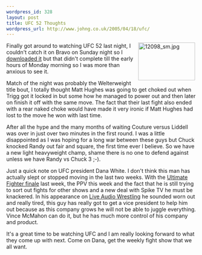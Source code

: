 ```yaml
--- 
wordpress_id: 328
layout: post
title: UFC 52 Thoughts
wordpress_url: http://www.johng.co.uk/2005/04/18/ufc/
---
```

<img width="150" vspace="0" hspace="5" height="100" border="0" align="right" src="http://www.johng.co.uk/wp-content/images/12098_sm.jpg" alt="12098_sm.jpg" title="12098_sm.jpg" />

Finally got around to watching UFC 52 last night, I couldn't catch it on Bravo on Sunday night so I <a href="http://mma-tracker.org">downloaded it</a> but that didn't complete till the early hours of Monday morning so I was more than anxious to see it.

Match of the night was probably the Welterweight title bout, I totally thought Matt Hughes was going to get choked out when Trigg got it locked in but some how he managed to power out and then later on finish it off with the same move. The fact that their last fight also ended with a rear naked choke would have made it very ironic if Matt Hughes had lost to the move he won with last time.

After all the hype and the many months of waiting Couture versus Liddell was over in just over two minutes in the first round. I was a little disappointed as I was hoping for a long war between these guys but Chuck knocked Randy out fair and square, the first time ever I believe. So we have a new light heavyweight champ, shame there is no one to defend against unless we have Randy vs Chuck 3 ;-).
	
Just a quick note on UFC president Dana White. I don't think this man has actually slept or stopped moving in the last two weeks. With the <a href="http://www.johng.co.uk/2005/04/10/the-ultimate-fighter-final/">Ultimate Fighter finale</a> last week, the PPV this week and the fact that he is still trying to sort out fights for other shows and a new deal with Spike TV he must be knackered. In his appearance on <a href="http://www.liveaudiowrestling.com">Live Audio Wrestling</a> he sounded worn out and really tired, this guy has really got to get a vice president to help him out because as this company grows he will not be able to juggle everything. Vince McMahon can do it, but he has much more control of his company and product.
	
It's a great time to be watching UFC and I am really looking forward to what they come up with next. Come on Dana, get the weekly fight show that we all want.
